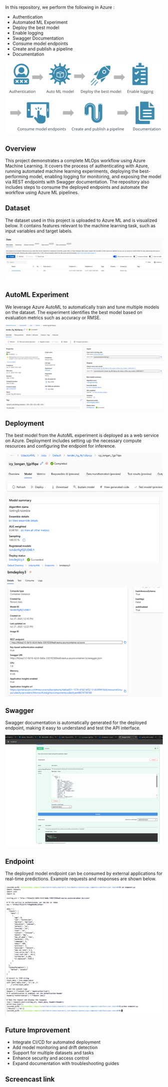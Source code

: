 In this repository, we perform the following in Azure : 
- Authentication
- Automated ML Experiment
- Deploy the best model
- Enable logging
- Swagger Documentation
- Consume model endpoints
- Create and publish a pipeline
- Documentation

![alt text](imgs/ops.png)

## Overview

This project demonstrates a complete MLOps workflow using Azure Machine Learning. It covers the process of authenticating with Azure, running automated machine learning experiments, deploying the best-performing model, enabling logging for monitoring, and exposing the model via REST endpoints with Swagger documentation. The repository also includes steps to consume the deployed endpoints and automate the workflow using Azure ML pipelines.

## Dataset

The dataset used in this project is uploaded to Azure ML and is visualized below. It contains features relevant to the machine learning task, such as input variables and target labels.

![alt text](latest_imgs/data.png)

## AutoML Experiment

We leverage Azure AutoML to automatically train and tune multiple models on the dataset. The experiment identifies the best model based on evaluation metrics such as accuracy or RMSE.

![alt text](latest_imgs/AutoML_exp.png)

## Deployment

The best model from the AutoML experiment is deployed as a web service on Azure. Deployment includes setting up the necessary compute resources and configuring the endpoint for inference.

![alt text](latest_imgs/bestmodel.png)
![alt text](latest_imgs/bestmodel_deploy.png)

## Swagger

Swagger documentation is automatically generated for the deployed endpoint, making it easy to understand and test the API interface.

![alt text](latest_imgs/swagger_doc.png)

## Endpoint

The deployed model endpoint can be consumed by external applications for real-time predictions. Example requests and responses are shown below.

![alt text](latest_imgs/endpoint.png)

## Future Improvement

- Integrate CI/CD for automated deployment
- Add model monitoring and drift detection
- Support for multiple datasets and tasks
- Enhance security and access control
- Expand documentation with troubleshooting guides

## Screencast link

